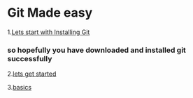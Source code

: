 # Git Made easy




1.[Lets start with Installing Git](https://git-scm.com/downloads)
### so hopefully you have downloaded and installed git successfully

2.[lets get started](https://github.com/taran9873/GitTutorials/blob/master/res/get%20started.md)

3.[basics](https://github.com/taran9873/GitTutorials/blob/master/res/Basics.md)